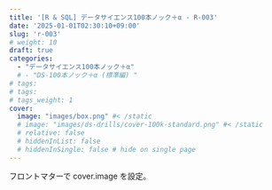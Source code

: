 ```yaml
---
title: '[R & SQL] データサイエンス100本ノック＋α - R-003'
date: '2025-01-01T02:30:10+09:00'
slug: 'r-003'
# weight: 10
draft: true
categories: 
  - "データサイエンス100本ノック＋α"
  # - "DS-100本ノック＋α (標準編) "
# tags: 
# tags: 
# tags_weight: 1
cover:
  image: "images/box.png" #< /static
  # image: "images/ds-drills/cover-100k-standard.png" #< /static
  # relative: false
  # hiddenInList: false
  # hiddenInSingle: false # hide on single page
---
```


フロントマターで cover.image を設定。

<!--more-->
